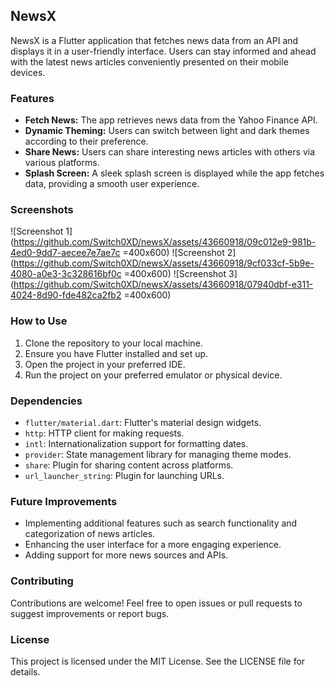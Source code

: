 ## NewsX

NewsX is a Flutter application that fetches news data from an API and displays it in a user-friendly interface. Users can stay informed and ahead with the latest news articles conveniently presented on their mobile devices.

### Features

- **Fetch News:** The app retrieves news data from the Yahoo Finance API.
- **Dynamic Theming:** Users can switch between light and dark themes according to their preference.
- **Share News:** Users can share interesting news articles with others via various platforms.
- **Splash Screen:** A sleek splash screen is displayed while the app fetches data, providing a smooth user experience.

### Screenshots

![Screenshot 1](https://github.com/Switch0XD/newsX/assets/43660918/09c012e9-981b-4ed0-9dd7-aecee7e7ae7c =400x600) 
![Screenshot 2](https://github.com/Switch0XD/newsX/assets/43660918/9cf033cf-5b9e-4080-a0e3-3c328616bf0c =400x600) 
![Screenshot 3](https://github.com/Switch0XD/newsX/assets/43660918/07940dbf-e311-4024-8d90-fde482ca2fb2 =400x600)




### How to Use

1. Clone the repository to your local machine.
2. Ensure you have Flutter installed and set up.
3. Open the project in your preferred IDE.
4. Run the project on your preferred emulator or physical device.

### Dependencies

- `flutter/material.dart`: Flutter's material design widgets.
- `http`: HTTP client for making requests.
- `intl`: Internationalization support for formatting dates.
- `provider`: State management library for managing theme modes.
- `share`: Plugin for sharing content across platforms.
- `url_launcher_string`: Plugin for launching URLs.

### Future Improvements

- Implementing additional features such as search functionality and categorization of news articles.
- Enhancing the user interface for a more engaging experience.
- Adding support for more news sources and APIs.

### Contributing

Contributions are welcome! Feel free to open issues or pull requests to suggest improvements or report bugs.

### License

This project is licensed under the MIT License. See the LICENSE file for details.
